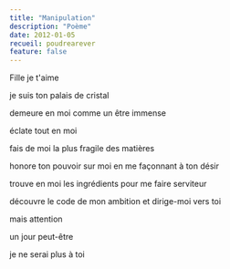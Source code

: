 ```yaml
---
title: "Manipulation"
description: "Poème"
date: 2012-01-05
recueil: poudrearever
feature: false
---
```


Fille je t'aime

je suis ton palais de cristal

demeure en moi comme un être immense

éclate tout en moi

fais de moi
la plus fragile des matières

honore ton pouvoir sur moi
en me façonnant à ton désir

trouve en moi les ingrédients
pour me faire serviteur

découvre le code de mon ambition
et dirige-moi vers toi

mais attention

un jour peut-être

je ne serai plus à toi
